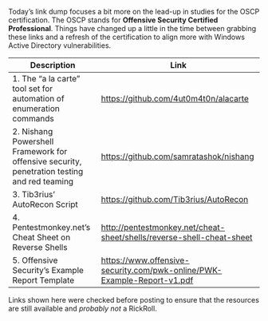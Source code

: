 Today’s link dump focuses a bit more on the lead-up in studies for the OSCP certification. The OSCP stands for **Offensive Security Certified Professional**. Things have changed up a little in the time between grabbing these links and a refresh of the certification to align more with Windows Active Directory vulnerabilities.

Description | Link
------------ | ------------
1. The “a la carte” tool set for automation of enumeration commands | https://github.com/4ut0m4t0n/alacarte
2. Nishang Powershell Framework for offensive security, penetration testing and red teaming |  https://github.com/samratashok/nishang
3. Tib3rius’ AutoRecon Script | https://github.com/Tib3rius/AutoRecon
4. Pentestmonkey.net’s Cheat Sheet on Reverse Shells | http://pentestmonkey.net/cheat-sheet/shells/reverse-shell-cheat-sheet
5.  Offensive Security’s Example Report Template | https://www.offensive-security.com/pwk-online/PWK-Example-Report-v1.pdf

Links shown here were checked before posting to ensure that the resources are still available and *probably not* a RickRoll.
